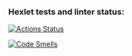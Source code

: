 ### Hexlet tests and linter status:
[![Actions Status](https://github.com/zhukata/fullstack-python-project-46/actions/workflows/hexlet-check.yml/badge.svg)](https://github.com/zhukata/fullstack-python-project-46/actions)

[![Code Smells](https://sonarcloud.io/api/project_badges/measure?project=zhukata_fullstack-python-project-46&metric=code_smells)](https://sonarcloud.io/summary/new_code?id=zhukata_fullstack-python-project-46)